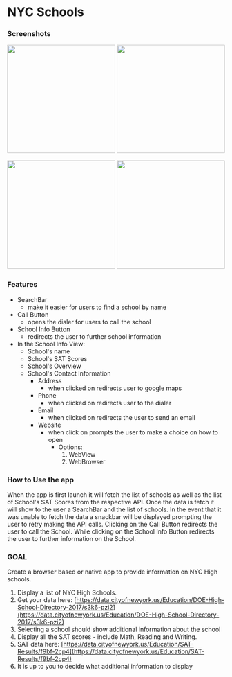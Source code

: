 # NYC Schools

### Screenshots
<image src="screenshots/img_1.png" width="250"> <image src="screenshots/img_2.png" width="250"> 

<image src="screenshots/img_3.png" width="250"> <image src="screenshots/img_4.png" width="250"> 

### Features

- SearchBar
  - make it easier for users to find a school by name
- Call Button
  - opens the dialer for users to call the school
- School Info Button
  - redirects the user to further school information  
- In the School Info View:
    - School's name
    - School's SAT Scores
    - School's Overview
    - School's Contact Information
      - Address
        - when clicked on redirects user to google maps
      - Phone 
        - when clicked on redirects user to the dialer
      - Email
        - when clicked on redirects the user to send an email
      - Website
        - when click on prompts the user to make a choice on how to open 
          - Options:
            1. WebView
            2. WebBrowser

### How to Use the app 
When the app is first launch it will fetch the list of schools as well as the list of School's SAT Scores from the respective API. Once the data is fetch it will show to the user a SearchBar and the list of schools. In the event that it was unable to fetch the data a snackbar will be displayed prompting the user to retry making the API calls. Clicking on the Call Button redirects the user to call the School. While clicking on the School Info Button redirects the user to further information on the School.

### GOAL
Create a browser based or native app to provide information on NYC High schools.

1. Display a list of NYC High Schools.
1. Get your data here: [https://data.cityofnewyork.us/Education/DOE-High-School-Directory-2017/s3k6-pzi2](https://data.cityofnewyork.us/Education/DOE-High-School-Directory-2017/s3k6-pzi2)
2. Selecting a school should show additional information about the school
1. Display all the SAT scores - include Math, Reading and Writing.
1. SAT data here: [https://data.cityofnewyork.us/Education/SAT-Results/f9bf-2cp4](https://data.cityofnewyork.us/Education/SAT-Results/f9bf-2cp4)
2. It is up to you to decide what additional information to display
